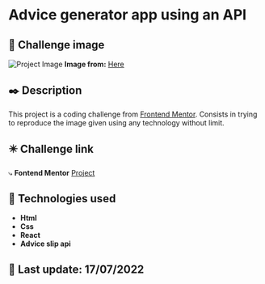 #  Advice generator app using an API

## 📌 Challenge image
![Project Image](https://res.cloudinary.com/dz209s6jk/image/upload/q_auto:good,w_900/Challenges/l0nkljeqewyxuw0vedhd.jpg "This is a sample image.")
**Image from:** [Here](https://www.frontendmentor.io/)

## ✒️ Description

This project is a coding challenge from [Frontend Mentor](https://www.frontendmentor.io/). Consists in trying to reproduce the image given using any technology without limit. 

## ✴️ Challenge link
️⤷ **Fontend Mentor** [Project](https://www.frontendmentor.io/challenges/advice-generator-app-QdUG-13db)

## 🚀 Technologies used
* **Html**
* **Css**
* **React**
* **Advice slip api**

## 📅  Last update: 17/07/2022
